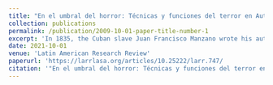 ```yaml
---
title: "En el umbral del horror: Técnicas y funciones del terror en Autobiografía de un esclavo de Juan Francisco Manzano"
collection: publications
permalink: /publication/2009-10-01-paper-title-number-1
excerpt: 'In 1835, the Cuban slave Juan Francisco Manzano wrote his autobiography, fulfilling a request made by the abolitionist Domingo del Monte. The original manuscript shows a psychologically split narrator who confronts himself and projects a terrifying mood that produces intense empathy to his readers. In opposition to horror, the terrifying modality is defined by its tendency for concealment whereby it creates incertitude and intrigue. This is visible in the multiple episodes of torture presented in Manzano’s text, in which the narrator focuses on the previous moments of the event, avoiding graphic descriptions. Throughout the analysis of the manuscript’s transcription of William Luis, I argue that this terrifying mood manages to convey the experience of slavery, an unfamiliar condition which most readers were and are unable to grasp. Through an imaginative process, readers can gain access to that experience and feel empathy for the slave at the threshold of horror'
date: 2021-10-01
venue: 'Latin American Research Review'
paperurl: 'https://larrlasa.org/articles/10.25222/larr.747/                                                                                                                              DOI: http://doi.org/10.25222/larr.747'
citation: '"En el umbral del horror: Técnicas y funciones del terror en Autobiografía del esclavo de Juan Francisco Manzano.” Latin American Research Review, vol. 56, no. 1, 2021, 113-125'
---
```



